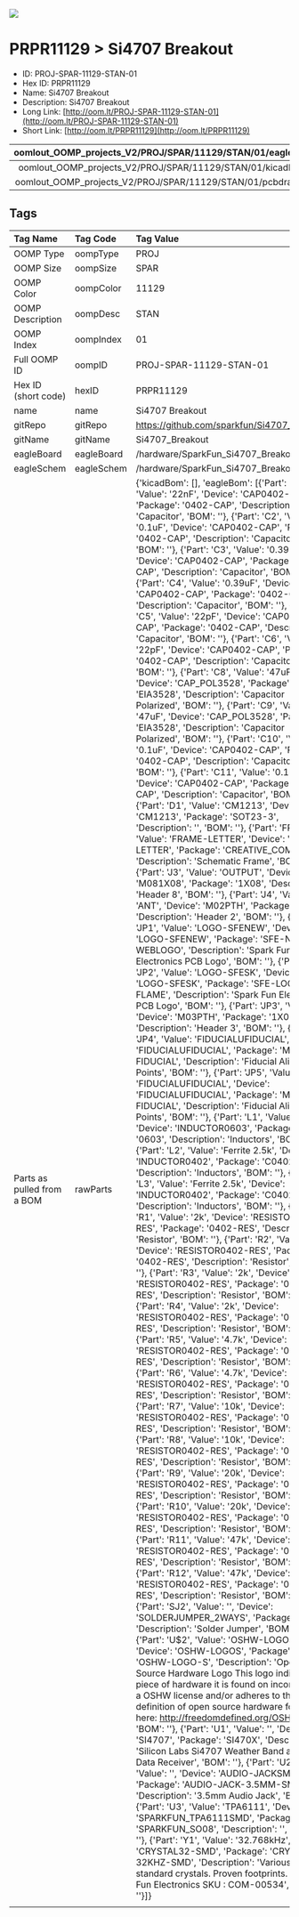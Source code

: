 


  
![][im]
# PRPR11129 > Si4707 Breakout

- ID: PROJ-SPAR-11129-STAN-01
- Hex ID: PRPR11129
- Name: Si4707 Breakout
- Description: Si4707 Breakout
- Long Link: [http://oom.lt/PROJ-SPAR-11129-STAN-01](http://oom.lt/PROJ-SPAR-11129-STAN-01)
- Short Link: [http://oom.lt/PRPR11129](http://oom.lt/PRPR11129)
  

|oomlout_OOMP_projects_V2/PROJ/SPAR/11129/STAN/01/eagleImage.png|oomlout_OOMP_projects_V2/PROJ/SPAR/11129/STAN/01/eagleSchemImage.png|oomlout_OOMP_projects_V2/PROJ/SPAR/11129/STAN/01/kicadPcb3dFront.png|oomlout_OOMP_projects_V2/PROJ/SPAR/11129/STAN/01/kicadPcb3dBack.png|
| :---: | :---: | :---: | :---: |
|oomlout_OOMP_projects_V2/PROJ/SPAR/11129/STAN/01/kicadPcb3d.png|oomlout_OOMP_projects_V2/PROJ/SPAR/11129/STAN/01/bomBack.png|oomlout_OOMP_projects_V2/PROJ/SPAR/11129/STAN/01/bomFront.png|oomlout_OOMP_projects_V2/PROJ/SPAR/11129/STAN/01/pcbdraw.svg|
|oomlout_OOMP_projects_V2/PROJ/SPAR/11129/STAN/01/pcbdrawBack.svg||||

## Tags
  

|Tag Name|Tag Code|Tag Value|
| :--- | :--- | :--- |
|OOMP Type|oompType|PROJ|
|OOMP Size|oompSize|SPAR|
|OOMP Color|oompColor|11129|
|OOMP Description|oompDesc|STAN|
|OOMP Index|oompIndex|01|
|Full OOMP ID|oompID|PROJ-SPAR-11129-STAN-01|
|Hex ID (short code)|hexID|PRPR11129|
|name|name|Si4707 Breakout|
|gitRepo|gitRepo|https://github.com/sparkfun/Si4707_Breakout|
|gitName|gitName|Si4707_Breakout|
|eagleBoard|eagleBoard|/hardware/SparkFun_Si4707_Breakout.brd|
|eagleSchem|eagleSchem|/hardware/SparkFun_Si4707_Breakout.sch|
|Parts as pulled from a BOM|rawParts|{'kicadBom': [], 'eagleBom': [{'Part': 'C1', 'Value': '22nF', 'Device': 'CAP0402-CAP', 'Package': '0402-CAP', 'Description': 'Capacitor', 'BOM': ''}, {'Part': 'C2', 'Value': '0.1uF', 'Device': 'CAP0402-CAP', 'Package': '0402-CAP', 'Description': 'Capacitor', 'BOM': ''}, {'Part': 'C3', 'Value': '0.39uF', 'Device': 'CAP0402-CAP', 'Package': '0402-CAP', 'Description': 'Capacitor', 'BOM': ''}, {'Part': 'C4', 'Value': '0.39uF', 'Device': 'CAP0402-CAP', 'Package': '0402-CAP', 'Description': 'Capacitor', 'BOM': ''}, {'Part': 'C5', 'Value': '22pF', 'Device': 'CAP0402-CAP', 'Package': '0402-CAP', 'Description': 'Capacitor', 'BOM': ''}, {'Part': 'C6', 'Value': '22pF', 'Device': 'CAP0402-CAP', 'Package': '0402-CAP', 'Description': 'Capacitor', 'BOM': ''}, {'Part': 'C8', 'Value': '47uF', 'Device': 'CAP_POL3528', 'Package': 'EIA3528', 'Description': 'Capacitor Polarized', 'BOM': ''}, {'Part': 'C9', 'Value': '47uF', 'Device': 'CAP_POL3528', 'Package': 'EIA3528', 'Description': 'Capacitor Polarized', 'BOM': ''}, {'Part': 'C10', 'Value': '0.1uF', 'Device': 'CAP0402-CAP', 'Package': '0402-CAP', 'Description': 'Capacitor', 'BOM': ''}, {'Part': 'C11', 'Value': '0.1uF', 'Device': 'CAP0402-CAP', 'Package': '0402-CAP', 'Description': 'Capacitor', 'BOM': ''}, {'Part': 'D1', 'Value': 'CM1213', 'Device': 'CM1213', 'Package': 'SOT23-3', 'Description': '', 'BOM': ''}, {'Part': 'FRAME1', 'Value': 'FRAME-LETTER', 'Device': 'FRAME-LETTER', 'Package': 'CREATIVE_COMMONS', 'Description': 'Schematic Frame', 'BOM': ''}, {'Part': 'J3', 'Value': 'OUTPUT', 'Device': 'M081X08', 'Package': '1X08', 'Description': 'Header 8', 'BOM': ''}, {'Part': 'J4', 'Value': 'ANT', 'Device': 'M02PTH', 'Package': '1X02', 'Description': 'Header 2', 'BOM': ''}, {'Part': 'JP1', 'Value': 'LOGO-SFENEW', 'Device': 'LOGO-SFENEW', 'Package': 'SFE-NEW-WEBLOGO', 'Description': 'Spark Fun Electronics PCB Logo', 'BOM': ''}, {'Part': 'JP2', 'Value': 'LOGO-SFESK', 'Device': 'LOGO-SFESK', 'Package': 'SFE-LOGO-FLAME', 'Description': 'Spark Fun Electronics PCB Logo', 'BOM': ''}, {'Part': 'JP3', 'Value': '', 'Device': 'M03PTH', 'Package': '1X03', 'Description': 'Header 3', 'BOM': ''}, {'Part': 'JP4', 'Value': 'FIDUCIALUFIDUCIAL', 'Device': 'FIDUCIALUFIDUCIAL', 'Package': 'MICRO-FIDUCIAL', 'Description': 'Fiducial Alignment Points', 'BOM': ''}, {'Part': 'JP5', 'Value': 'FIDUCIALUFIDUCIAL', 'Device': 'FIDUCIALUFIDUCIAL', 'Package': 'MICRO-FIDUCIAL', 'Description': 'Fiducial Alignment Points', 'BOM': ''}, {'Part': 'L1', 'Value': '56nH', 'Device': 'INDUCTOR0603', 'Package': '0603', 'Description': 'Inductors', 'BOM': ''}, {'Part': 'L2', 'Value': 'Ferrite 2.5k', 'Device': 'INDUCTOR0402', 'Package': 'C0402', 'Description': 'Inductors', 'BOM': ''}, {'Part': 'L3', 'Value': 'Ferrite 2.5k', 'Device': 'INDUCTOR0402', 'Package': 'C0402', 'Description': 'Inductors', 'BOM': ''}, {'Part': 'R1', 'Value': '2k', 'Device': 'RESISTOR0402-RES', 'Package': '0402-RES', 'Description': 'Resistor', 'BOM': ''}, {'Part': 'R2', 'Value': '2k', 'Device': 'RESISTOR0402-RES', 'Package': '0402-RES', 'Description': 'Resistor', 'BOM': ''}, {'Part': 'R3', 'Value': '2k', 'Device': 'RESISTOR0402-RES', 'Package': '0402-RES', 'Description': 'Resistor', 'BOM': ''}, {'Part': 'R4', 'Value': '2k', 'Device': 'RESISTOR0402-RES', 'Package': '0402-RES', 'Description': 'Resistor', 'BOM': ''}, {'Part': 'R5', 'Value': '4.7k', 'Device': 'RESISTOR0402-RES', 'Package': '0402-RES', 'Description': 'Resistor', 'BOM': ''}, {'Part': 'R6', 'Value': '4.7k', 'Device': 'RESISTOR0402-RES', 'Package': '0402-RES', 'Description': 'Resistor', 'BOM': ''}, {'Part': 'R7', 'Value': '10k', 'Device': 'RESISTOR0402-RES', 'Package': '0402-RES', 'Description': 'Resistor', 'BOM': ''}, {'Part': 'R8', 'Value': '10k', 'Device': 'RESISTOR0402-RES', 'Package': '0402-RES', 'Description': 'Resistor', 'BOM': ''}, {'Part': 'R9', 'Value': '20k', 'Device': 'RESISTOR0402-RES', 'Package': '0402-RES', 'Description': 'Resistor', 'BOM': ''}, {'Part': 'R10', 'Value': '20k', 'Device': 'RESISTOR0402-RES', 'Package': '0402-RES', 'Description': 'Resistor', 'BOM': ''}, {'Part': 'R11', 'Value': '47k', 'Device': 'RESISTOR0402-RES', 'Package': '0402-RES', 'Description': 'Resistor', 'BOM': ''}, {'Part': 'R12', 'Value': '47k', 'Device': 'RESISTOR0402-RES', 'Package': '0402-RES', 'Description': 'Resistor', 'BOM': ''}, {'Part': 'SJ2', 'Value': '', 'Device': 'SOLDERJUMPER_2WAYS', 'Package': 'SJ_3', 'Description': 'Solder Jumper', 'BOM': ''}, {'Part': 'U$2', 'Value': 'OSHW-LOGOS', 'Device': 'OSHW-LOGOS', 'Package': 'OSHW-LOGO-S', 'Description': 'Open Source Hardware Logo This logo indicates the piece of hardware it is found on incorporates a OSHW license and/or adheres to the definition of open source hardware found here: http://freedomdefined.org/OSHW', 'BOM': ''}, {'Part': 'U1', 'Value': '', 'Device': 'SI4707', 'Package': 'SI470X', 'Description': 'Silicon Labs Si4707 Weather Band and SAME Data Receiver', 'BOM': ''}, {'Part': 'U2', 'Value': '', 'Device': 'AUDIO-JACKSMD2', 'Package': 'AUDIO-JACK-3.5MM-SMD', 'Description': '3.5mm Audio Jack', 'BOM': ''}, {'Part': 'U3', 'Value': 'TPA6111', 'Device': 'SPARKFUN_TPA6111SMD', 'Package': 'SPARKFUN_SO08', 'Description': '', 'BOM': ''}, {'Part': 'Y1', 'Value': '32.768kHz', 'Device': 'CRYSTAL32-SMD', 'Package': 'CRYSTAL-32KHZ-SMD', 'Description': 'Various standard crystals. Proven footprints. Spark Fun Electronics SKU : COM-00534', 'BOM': ''}]}|
||||



[im]: PROJ/SPAR/11129/STAN/01/kicadPcb3d_450.png
